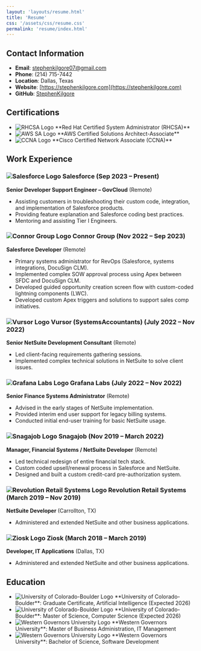 ```yaml
---
layout: 'layouts/resume.html'
title: 'Resume'
css: '/assets/css/resume.css'
permalink: 'resume/index.html'
---
```


## Contact Information

- **Email**: stephenkilgore07@gmail.com
- **Phone**: (214) 715-7442
- **Location**: Dallas, Texas
- **Website**: [https://stephenkilgore.com](https://stephenkilgore.com)
- **GitHub**: [StephenKilgore](https://github.com/StephenKilgore)

## Certifications

<ul>
    <li>
        <img src="/assets/images/certifications/rhcsa.png" alt="RHCSA Logo">
        **Red Hat Certified System Administrator (RHCSA)**
    </li>
    <li>
        <img src="/assets/images/certifications/aws-sa.png" alt="AWS SA Logo">
        **AWS Certified Solutions Architect-Associate**
    </li>
    <li>
        <img src="/assets/images/certifications/ccna.jpeg" alt="CCNA Logo">
        **Cisco Certified Network Associate (CCNA)**
    </li>
</ul>

## Work Experience

### <img src="/assets/images/companies/salesforce.png" alt="Salesforce Logo"> Salesforce (Sep 2023 – Present)

**Senior Developer Support Engineer – GovCloud** (Remote)

- Assisting customers in troubleshooting their custom code, integration, and implementation of Salesforce products.
- Providing feature explanation and Salesforce coding best practices.
- Mentoring and assisting Tier I Engineers.

### <img src="/assets/images/companies/connor-group.jpeg" alt="Connor Group Logo"> Connor Group (Nov 2022 – Sep 2023)

**Salesforce Developer** (Remote)

- Primary systems administrator for RevOps (Salesforce, systems integrations, DocuSign CLM).
- Implemented complex SOW approval process using Apex between SFDC and DocuSign CLM.
- Developed guided opportunity creation screen flow with custom-coded lightning components (LWC).
- Developed custom Apex triggers and solutions to support sales comp initiatives.

### <img src="/assets/images/companies/vursor.png" alt="Vursor Logo"> Vursor (SystemsAccountants) (July 2022 – Nov 2022)

**Senior NetSuite Development Consultant** (Remote)

- Led client-facing requirements gathering sessions.
- Implemented complex technical solutions in NetSuite to solve client issues.

### <img src="/assets/images/companies/grafana.png" alt="Grafana Labs Logo"> Grafana Labs (July 2022 – Nov 2022)

**Senior Finance Systems Administrator** (Remote)

- Advised in the early stages of NetSuite implementation.
- Provided interim end user support for legacy billing systems.
- Conducted initial end-user training for basic NetSuite usage.

### <img src="/assets/images/companies/snagajob.png" alt="Snagajob Logo"> Snagajob (Nov 2019 – March 2022)

**Manager, Financial Systems / NetSuite Developer** (Remote)

- Led technical redesign of entire financial tech stack.
- Custom coded upsell/renewal process in Salesforce and NetSuite.
- Designed and built a custom credit-card pre-authorization system.

### <img src="/assets/images/companies/revolution-retail-systems.jpeg" alt="Revolution Retail Systems Logo"> Revolution Retail Systems (March 2019 – Nov 2019)

**NetSuite Developer** (Carrollton, TX)

- Administered and extended NetSuite and other business applications.

### <img src="/assets/images/companies/ziosk.png" alt="Ziosk Logo"> Ziosk (March 2018 – March 2019)

**Developer, IT Applications** (Dallas, TX)

- Administered and extended NetSuite and other business applications.

## Education

<ul>
    <li>
        <img src="/assets/images/education/cu.webp" alt="University of Colorado-Boulder Logo">
        **University of Colorado-Boulder**: Graduate Certificate, Artificial Intelligence (Expected 2026)
    </li>
    <li>
        <img src="/assets/images/education/cu.webp" alt="University of Colorado-Boulder Logo">
        **University of Colorado-Boulder**: Master of Science, Computer Science (Expected 2026)
    </li>
    <li>
        <img src="/assets/images/education/wgu.png" alt="Western Governors University Logo">
        **Western Governors University**: Master of Business Administration, IT Management
    </li>
    <li>
        <img src="/assets/images/education/wgu.png" alt="Western Governors University Logo">
        **Western Governors University**: Bachelor of Science, Software Development
    </li>
</ul>
